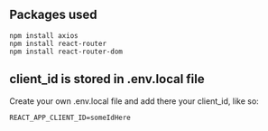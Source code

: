 ## Packages used

```
npm install axios
npm install react-router
npm install react-router-dom

```

## client_id is stored in .env.local file

Create your own .env.local file and add there your client_id, like so:

```
REACT_APP_CLIENT_ID=someIdHere
```
